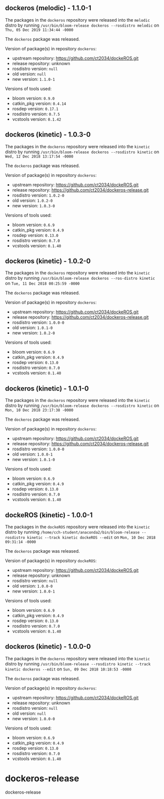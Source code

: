 ## dockeros (melodic) - 1.1.0-1

The packages in the `dockeros` repository were released into the `melodic` distro by running `/usr/bin/bloom-release dockeros --rosdistro melodic` on `Thu, 05 Dec 2019 11:34:44 -0000`

The `dockeros` package was released.

Version of package(s) in repository `dockeros`:

- upstream repository: https://github.com/ct2034/dockeROS.git
- release repository: unknown
- rosdistro version: `null`
- old version: `null`
- new version: `1.1.0-1`

Versions of tools used:

- bloom version: `0.9.0`
- catkin_pkg version: `0.4.14`
- rosdep version: `0.17.1`
- rosdistro version: `0.7.5`
- vcstools version: `0.1.42`


## dockeros (kinetic) - 1.0.3-0

The packages in the `dockeros` repository were released into the `kinetic` distro by running `/usr/bin/bloom-release dockeros --rosdistro kinetic` on `Wed, 12 Dec 2018 13:17:54 -0000`

The `dockeros` package was released.

Version of package(s) in repository `dockeros`:

- upstream repository: https://github.com/ct2034/dockeROS.git
- release repository: https://github.com/ct2034/dockeros-release.git
- rosdistro version: `1.0.2-0`
- old version: `1.0.2-0`
- new version: `1.0.3-0`

Versions of tools used:

- bloom version: `0.6.9`
- catkin_pkg version: `0.4.9`
- rosdep version: `0.13.0`
- rosdistro version: `0.7.0`
- vcstools version: `0.1.40`


## dockeros (kinetic) - 1.0.2-0

The packages in the `dockeros` repository were released into the `kinetic` distro by running `/usr/bin/bloom-release dockeros --ros-distro kinetic` on `Tue, 11 Dec 2018 00:25:59 -0000`

The `dockeros` package was released.

Version of package(s) in repository `dockeros`:

- upstream repository: https://github.com/ct2034/dockeROS.git
- release repository: https://github.com/ct2034/dockeros-release.git
- rosdistro version: `1.0.0-0`
- old version: `1.0.1-0`
- new version: `1.0.2-0`

Versions of tools used:

- bloom version: `0.6.9`
- catkin_pkg version: `0.4.9`
- rosdep version: `0.13.0`
- rosdistro version: `0.7.0`
- vcstools version: `0.1.40`


## dockeros (kinetic) - 1.0.1-0

The packages in the `dockeros` repository were released into the `kinetic` distro by running `/usr/bin/bloom-release dockeros --rosdistro kinetic` on `Mon, 10 Dec 2018 23:17:38 -0000`

The `dockeros` package was released.

Version of package(s) in repository `dockeros`:

- upstream repository: https://github.com/ct2034/dockeROS.git
- release repository: https://github.com/ct2034/dockeros-release.git
- rosdistro version: `1.0.0-0`
- old version: `1.0.0-1`
- new version: `1.0.1-0`

Versions of tools used:

- bloom version: `0.6.9`
- catkin_pkg version: `0.4.9`
- rosdep version: `0.13.0`
- rosdistro version: `0.7.0`
- vcstools version: `0.1.40`


## dockeROS (kinetic) - 1.0.0-1

The packages in the `dockeROS` repository were released into the `kinetic` distro by running `/home/cch-student/anaconda2/bin/bloom-release --rosdistro kinetic --track kinetic dockeROS --edit` on `Mon, 10 Dec 2018 09:31:14 -0000`

The `dockeros` package was released.

Version of package(s) in repository `dockeROS`:

- upstream repository: https://github.com/ct2034/dockeROS.git
- release repository: unknown
- rosdistro version: `null`
- old version: `1.0.0-0`
- new version: `1.0.0-1`

Versions of tools used:

- bloom version: `0.6.9`
- catkin_pkg version: `0.4.9`
- rosdep version: `0.13.0`
- rosdistro version: `0.7.0`
- vcstools version: `0.1.40`


## dockeros (kinetic) - 1.0.0-0

The packages in the `dockeros` repository were released into the `kinetic` distro by running `/usr/bin/bloom-release --rosdistro kinetic --track kinetic dockeros --edit` on `Sun, 09 Dec 2018 10:18:53 -0000`

The `dockeros` package was released.

Version of package(s) in repository `dockeros`:

- upstream repository: https://github.com/ct2034/dockeROS.git
- release repository: unknown
- rosdistro version: `null`
- old version: `null`
- new version: `1.0.0-0`

Versions of tools used:

- bloom version: `0.6.9`
- catkin_pkg version: `0.4.9`
- rosdep version: `0.13.0`
- rosdistro version: `0.7.0`
- vcstools version: `0.1.40`


# dockeros-release
dockeros-release
